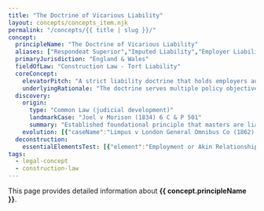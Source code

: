 ```yaml
---
title: "The Doctrine of Vicarious Liability"
layout: concepts/concepts_item.njk
permalink: "/concepts/{{ title | slug }}/"
concept:
  principleName: "The Doctrine of Vicarious Liability"
  aliases: ["Respondeat Superior","Imputed Liability","Employer Liability for Employee Acts","Master and Servant Liability"]
  primaryJurisdiction: "England & Wales"
  fieldOfLaw: "Construction Law - Tort Liability"
  coreConcept:
    elevatorPitch: "A strict liability doctrine that holds employers automatically responsible for tortious acts committed by employees during the course of their employment, extending liability beyond the actual wrongdoer to parties with deeper pockets and insurance coverage."
    underlyingRationale: "The doctrine serves multiple policy objectives: ensuring adequate compensation for victims by targeting defendants with greater financial resources; incentivizing employers to exercise proper supervision and control over employees; and recognizing that employers benefit from employee activities and should bear associated risks."
  discovery:
    origin:
      type: "Common Law (judicial development)"
      landmarkCase: "Joel v Morison (1834) 6 C & P 501"
      summary: "Established foundational principle that masters are liable for servants' acts performed in course of employment, even where master had no knowledge or approval of the specific act causing harm."
    evolution: [{"caseName":"Limpus v London General Omnibus Co (1862) 1 H & C 526","year":1862,"contribution":"Extended vicarious liability to acts expressly forbidden by employer, establishing that prohibition does not necessarily take conduct outside course of employment if closely connected to authorized duties."},{"caseName":"Dubai Aluminium Co Ltd v Salaam [2002] UKHL 48","year":2002,"contribution":"House of Lords modernized test for vicarious liability by focusing on 'close connection' between employment and wrongful act, moving away from rigid 'course of employment' formulation."},{"caseName":"Various Claimants v WM Morrison Supermarkets [2020] UKSC 12","year":2020,"contribution":"Supreme Court clarified limits of vicarious liability, holding employer not liable for employee's personal vendetta despite using work facilities, emphasizing need for genuine connection to employment role."}]
  deconstruction:
    essentialElementsTest: [{"element":"Employment or Akin Relationship","description":"There must be an employment relationship or relationship 'akin to employment' between defendant and tortfeasor, assessed through factors including control, integration, and mutual obligation."},{"element":"Tortious Act by Employee","description":"The employee must have committed a recognized tort (negligence, trespass, etc.) causing harm to a third party - vicarious liability does not create new causes of action."},{"element":"Close Connection Test","description":"The wrongful act must be so closely connected with authorized acts that it can fairly be regarded as done in course of employment, even if expressly prohibited."},{"element":"Third Party Harm","description":"The tortious act must cause harm to someone other than the employer - employers cannot be vicariously liable to themselves for employee acts."}]
tags: 
  - legal-concept
  - construction-law
---
```


This page provides detailed information about **{{ concept.principleName }}**.
